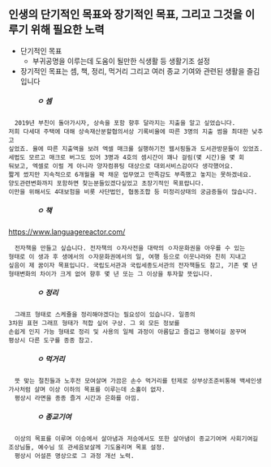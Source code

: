 ## 인생의 단기적인 목표와 장기적인 목표, 그리고 그것을 이루기 위해 필요한 노력
- 단기적인 목표
  - 부귀공명을 이루는데 도움이 될만한 식생활 등 생활기조 설정
- 장기적인 목표는 셈, 책, 정리, 먹거리 그리고 여러 종교 기여와 관련된 생활을 즐김입니다
##### 　　　　ㅇ 셈
```
　2019년 부친이 돌아가시자, 상속을 포함 향후 달라지는 지출을 알고 싶었습니다.
저희 다세대 주택에 대해 상속재산분할협의서상 기록비율에 따른 3명의 지출 썸을 최대한 낮추고
싶었죠. 율에 따른 지출액을 보려 엑셀 매크롤 실행하기전 웹서핑들과 도서관방문들이 있었죠.
세법도 모르고 매크로 버그도 있어 3명과 4호의 셈시간이 꽤나 걸림(몇 시간)을 몇 회
둬보고, 엑셀로 이럴 게 아니라 양자컴퓨팅 대상으로 대외서비스감이다 생각했어요.
짧게 썼지만 지속적으로 6개월을 꽉 채운 업무였고 만족감도 부족했고 놓지는 못하겠네요.
양도관련변화까지 포함하면 찾는분들있겠다싶었고 초장기적인 목표랍니다.
이만을 위해서도 4대보험을 비롯 사단법인, 협동조합 등 미정리상태의 궁금증들이 많습니다.
```
##### 　　　　ㅇ 책
https://www.languagereactor.com/
```
　전자책을 만들고 싶습니다. 전자책의 ㅇ자사전을 대략의 ㅇ자문화권을 아우를 수 있는
형태로 이 생과 후 생에서의 ㅇ자문화권에서의 일, 여행 등으로 이웃나라와 친히 지내고
싶음이 제 꿈이자 목표입니다. 국립도서관과 국립세종도서관의 전자책들도 참고, 기존 몇 년
형태변화의 차이가 크게 없어 향후 몇 년 또는 그 이상을 투자할 뜻입니다.
```
##### 　　　　ㅇ 정리
```
　그래프 형태로 스케쥴을 정리해야겠다는 필요성이 있습니다. 일종의
3차원 표현 그래프 형태가 적합 싶어 구상. 그 외 모든 정보를
손쉽게 인지 가능 형태로 정리 및 사용의 일체 과정이 아름답고 즐겁고 행복이길 꿈꾸며
평상시 다른 도구를 종종 참고. 
```
##### 　　　　ㅇ 먹거리
```
　뜻 맞는 절친들과 노후전 모여살며 가끔은 손수 먹거리를 턴제로 상부상조준비통해 백세인생
가사처럼 살며 이상 이하의 목표를 이루는데 소홀이 없자.
　평상시 라면을 종종 즐겨 시간과 은화를 아낌.
```
##### 　　　　ㅇ 종교기여
```
　이상의 목표를 이루며 이승에서 살아냄과 저승에서도 또한 살아냄이 종교기여며 사회기여길
조상님들, 예수님 또 관세음보살께 기도올리며 목표 설정.
　평상시 어설픈 명상으로 그 과정 개선 노력.
```
